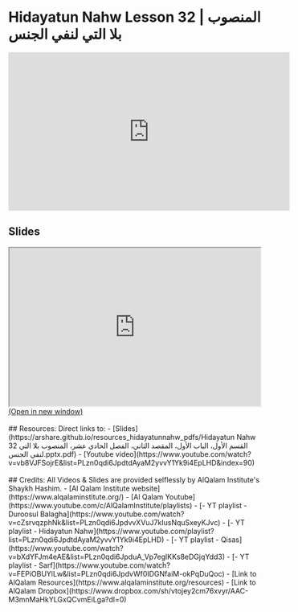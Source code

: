 # Hidayatun Nahw Lesson 32 | المنصوب بلا التي لنفي الجنس

<iframe width="560" height="315" src="https://www.youtube-nocookie.com/embed/vb8VJFSojrE?start=0" frameborder="0" allow="accelerometer; autoplay; encrypted-media; gyroscope; picture-in-picture" allowfullscreen="allowfullscreen"></iframe><BR>

<h2>Slides</h2>
<div>
    <object
    data='https://arshare.github.io/resources_hidayatunnahw_pdfs/Hidayatun Nahw 32 القسم الأول، الباب الأول، المقصد الثاني، الفصل الحادي عشر، المنصوب بلا التي لنفي الجنس.pptx.pdf'
    type="application/pdf"
    width="560"
    height="315"
    >
    <iframe
        src='https://arshare.github.io/resources_hidayatunnahw_pdfs/Hidayatun Nahw 32 القسم الأول، الباب الأول، المقصد الثاني، الفصل الحادي عشر، المنصوب بلا التي لنفي الجنس.pptx.pdf'
        width="500"
        height="315"
    >
    <p>This browser does not support PDF!</p>
    </iframe>
    </object>
</div>
<A HREF='https://arshare.github.io/resources_hidayatunnahw_pdfs/Hidayatun Nahw 32 القسم الأول، الباب الأول، المقصد الثاني، الفصل الحادي عشر، المنصوب بلا التي لنفي الجنس.pptx.pdf' target=_>(Open in new window)</A>
<BR><BR>
## Resources:
Direct links to:
- [Slides](https://arshare.github.io/resources_hidayatunnahw_pdfs/Hidayatun Nahw 32 القسم الأول، الباب الأول، المقصد الثاني، الفصل الحادي عشر، المنصوب بلا التي لنفي الجنس.pptx.pdf)
- [Youtube video](https://www.youtube.com/watch?v=vb8VJFSojrE&list=PLzn0qdi6JpdtdAyaM2yvvY1Yk9i4EpLHD&index=90)
<BR><BR>
## Credits:
All Videos & Slides are provided selflessly by AlQalam Institute's Shaykh Hashim.
- [Al Qalam Institute website](https://www.alqalaminstitute.org/)
- [Al Qalam Youtube](https://www.youtube.com/c/AlQalamInstitute/playlists)
- [- YT playlist - Duroosul Balagha](https://www.youtube.com/watch?v=cZsrvqzphNk&list=PLzn0qdi6JpdvvXVuJ7kIusNquSxeyKJvc)
- [- YT playlist - Hidayatun Nahw](https://www.youtube.com/playlist?list=PLzn0qdi6JpdtdAyaM2yvvY1Yk9i4EpLHD)
- [- YT playlist - Qisas](https://www.youtube.com/watch?v=bXdYFJm4eAE&list=PLzn0qdi6JpduA_Vp7eglKKs8eDGjqYdd3)
- [- YT playlist - Sarf](https://www.youtube.com/watch?v=FEPiOBUYlLw&list=PLzn0qdi6JpdvWf0IDGNfaiM-okPqDuQoc)
- [Link to AlQalam Resources](https://www.alqalaminstitute.org/resources)
- [Link to AlQalam Dropbox](https://www.dropbox.com/sh/vtojey2cm76xvyr/AAC-M3mnMaHkYLGxQCvmEiLga?dl=0)
